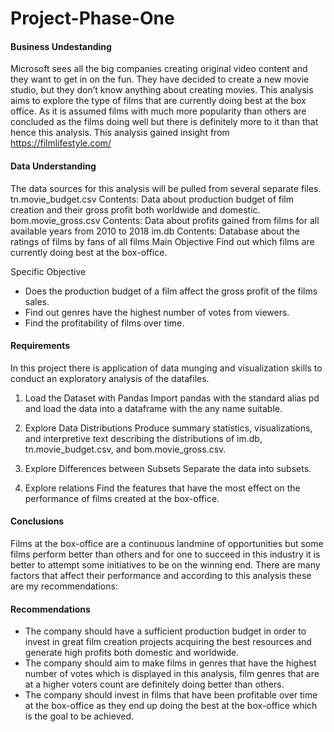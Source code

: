 # Project-Phase-One
#### Business Undestanding

 Microsoft sees all the big companies creating original video content and they want to get in on the fun. They have decided to create a new movie studio, but they don’t know anything about creating movies. 
 This analysis aims to explore the type of films that are currently doing best at the box office. As it is assumed films with much more popularity than others are concluded as the films doing well but there is definitely more to it than that hence this analysis. This analysis gained insight from https://filmlifestyle.com/
#### Data Understanding
 The data sources for this analysis will be pulled from several separate files.
tn.movie_budget.csv
Contents: Data about production budget of film creation and their gross profit both worldwide and domestic.
bom.movie_gross.csv
Contents: Data about profits gained from films for all available years from 2010 to 2018
im.db
Contents: Database about the ratings of films by fans of all films 
 Main Objective 
Find out which films are currently doing best at the box-office.


Specific Objective
- Does the production budget of a film affect the gross profit of the films sales.
- Find out genres have the highest number of votes from viewers.
- Find the profitability of films over time.

#### Requirements
In this project there is application of data munging and visualization skills to conduct an exploratory analysis of the datafiles.

1. Load the Dataset with Pandas
Import pandas with the standard alias pd and load the data into a dataframe with the any name suitable.

2. Explore Data Distributions
Produce summary statistics, visualizations, and interpretive text describing the distributions of im.db, tn.movie_budget.csv, and bom.movie_gross.csv.

3. Explore Differences between Subsets
Separate the data into subsets.

4. Explore relations
Find the features that have the most effect on the performance of films created at the box-office.

#### Conclusions
Films at the box-office are a continuous landmine of opportunities but some films perform better than others and for one to succeed in this industry it is better to attempt some initiatives to be on the winning end. There are many factors that affect their performance and according to this analysis these are my recommendations:

#### Recommendations
- The company should have a sufficient production budget in order to invest in great film creation projects acquiring the best resources and generate high profits both domestic and worldwide.
- The company should aim to make films in genres that have the highest number of votes which is displayed in this analysis, film genres that are at a higher voters count are definitely doing better than others.
- The company should invest in films that have been profitable over time at the box-office as they end up doing the best at the box-office which is the goal to be achieved.
